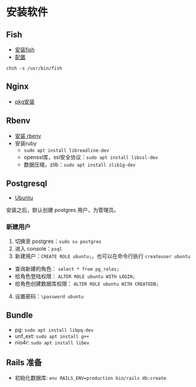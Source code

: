 # 安装软件

## Fish

* [安装fish](https://launchpad.net/~fish-shell/+archive/ubuntu/release-3)
* [配置](https://fishshell.com/docs/current/tutorial.html#switching-to-fish)
```shell
chsh -s /usr/bin/fish
```

## Nginx
* [pkg安装](http://nginx.org/en/linux_packages.html#Ubuntu)

## Rbenv

* [安装 rbenv](https://github.com/rbenv/rbenv#basic-github-checkout)
* 安装ruby
  * `sudo apt install libreadline-dev`
  * openssl库，ssl安全协议：`sudo apt install libssl-dev`
  * 数据压缩，zlib：`sudo apt install zlib1g-dev`



## Postgresql
* [Ubuntu](https://www.postgresql.org/download/linux/ubuntu)

安装之后，默认创建 postgres 用户，为管理员。

### 新建用户
1. 切换至 postgres：`sudo su postgres`
2. 进入 console：`psql`
3. 新建用户：`CREATE ROLE ubuntu;`，也可以在命令行执行 `createuser ubuntu`
  * 查询新建的角色： `select * from pg_roles;`
  * 给角色登陆权限： `ALTER ROLE ubuntu WITH LOGIN;`
  * 给角色创建数据库权限： `ALTER ROLE ubuntu WITH CREATEDB;`
4. 设置密码：`\password ubuntu`


## Bundle
* pg: `sudo apt install libpq-dev`
* unf_ext: `sudo apt install g++`
* nio4r: `sudo apt install libev`

## Rails 准备
* 初始化数据库: `env RAILS_ENV=production bin/rails db:create`

